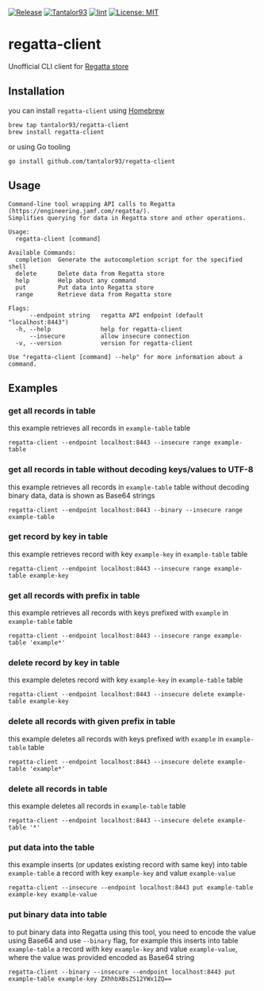 [![Release](https://img.shields.io/github/release/Tantalor93/regatta-client/all.svg)](https://github.com/tantalor93/regatta-client/releases)
[![Tantalor93](https://circleci.com/gh/Tantalor93/regatta-client/tree/main.svg?style=svg)](https://circleci.com/gh/Tantalor93/regatta-client?branch=main)
[![lint](https://github.com/Tantalor93/regatta-client/actions/workflows/lint.yml/badge.svg?branch=main)](https://github.com/Tantalor93/regatta-client/actions/workflows/lint.yml)
[![License: MIT](https://img.shields.io/badge/License-MIT-yellow.svg)](LICENSE)

# regatta-client
Unofficial CLI client for [Regatta store](https://github.com/jamf/regatta) 

## Installation
you can install `regatta-client` using [Homebrew](https://brew.sh/)
```
brew tap tantalor93/regatta-client
brew install regatta-client
```

or using Go tooling 
```
go install github.com/tantalor93/regatta-client
```

## Usage
```
Command-line tool wrapping API calls to Regatta (https://engineering.jamf.com/regatta/).
Simplifies querying for data in Regatta store and other operations.

Usage:
  regatta-client [command]

Available Commands:
  completion  Generate the autocompletion script for the specified shell
  delete      Delete data from Regatta store
  help        Help about any command
  put         Put data into Regatta store
  range       Retrieve data from Regatta store

Flags:
      --endpoint string   regatta API endpoint (default "localhost:8443")
  -h, --help              help for regatta-client
      --insecure          allow insecure connection
  -v, --version           version for regatta-client

Use "regatta-client [command] --help" for more information about a command.
```

## Examples
### get all records in table
this example retrieves all records in `example-table` table
```
regatta-client --endpoint localhost:8443 --insecure range example-table
```

### get all records in table without decoding keys/values to UTF-8
this example retrieves all records in `example-table` table without decoding binary data, data is shown as Base64 strings
```
regatta-client --endpoint localhost:8443 --binary --insecure range example-table
```

### get record by key in table
this example retrieves record with key `example-key` in `example-table` table
```
regatta-client --endpoint localhost:8443 --insecure range example-table example-key
```

### get all records with prefix in table
this example retrieves all records with keys prefixed with `example` in `example-table` table
```
regatta-client --endpoint localhost:8443 --insecure range example-table 'example*'
```

### delete record by key in table
this example deletes record with key `example-key` in `example-table` table
```
regatta-client --endpoint localhost:8443 --insecure delete example-table example-key
```

### delete all records with given prefix in table 
this example deletes all records with keys prefixed with `example` in `example-table` table
```
regatta-client --endpoint localhost:8443 --insecure delete example-table 'example*'
```

### delete all records in table
this example deletes all records in `example-table` table 
```
regatta-client --endpoint localhost:8443 --insecure delete example-table '*'
```

### put data into the table
this example inserts (or updates existing record with same key) into table `example-table` a record with key `example-key` and value `example-value`
```
regatta-client --insecure --endpoint localhost:8443 put example-table example-key example-value
```

### put binary data into table
to put binary data into Regatta using this tool, you need to encode the value using Base64 and use `--binary` flag, 
for example this inserts into table `example-table` a record with key `example-key` and value `example-value`, where the value was
provided encoded as Base64 string
```
regatta-client --binary --insecure --endpoint localhost:8443 put example-table example-key ZXhhbXBsZS12YWx1ZQ==
```
